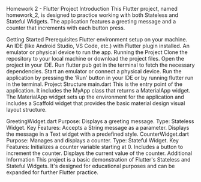 Homework 2 - Flutter Project
Introduction
This Flutter project, named homework_2, is designed to practice working with both Stateless and Stateful Widgets. The application features a greeting message and a counter that increments with each button press.

Getting Started
Prerequisites
Flutter environment setup on your machine.
An IDE (like Android Studio, VS Code, etc.) with Flutter plugin installed.
An emulator or physical device to run the app.
Running the Project
Clone the repository to your local machine or download the project files.
Open the project in your IDE.
Run flutter pub get in the terminal to fetch the necessary dependencies.
Start an emulator or connect a physical device.
Run the application by pressing the 'Run' button in your IDE or by running flutter run in the terminal.
Project Structure
main.dart
This is the entry point of the application. It includes the MyApp class that returns a MaterialApp widget. The MaterialApp widget sets up the environment for the application and includes a Scaffold widget that provides the basic material design visual layout structure.

GreetingWidget.dart
Purpose: Displays a greeting message.
Type: Stateless Widget.
Key Features:
Accepts a String message as a parameter.
Displays the message in a Text widget with a predefined style.
CounterWidget.dart
Purpose: Manages and displays a counter.
Type: Stateful Widget.
Key Features:
Initializes a counter variable starting at 0.
Includes a button to increment the counter.
Displays the current value of the counter.
Additional Information
This project is a basic demonstration of Flutter's Stateless and Stateful Widgets. It's designed for educational purposes and can be expanded for further Flutter practice.